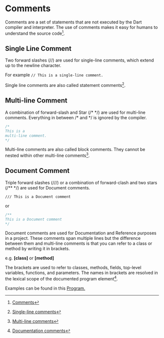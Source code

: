 # Comments

Comments are a set of statements that are not executed by the Dart compiler and interpreter. The use of comments makes it easy for humans to understand the source code[^1].

## Single Line Comment

Two forward slashes (//) are used for single-line comments, which extend up to the newline character.

For example `// This is a single-line comment.`

Single line comments are also called statement comments[^2].

## Multi-line Comment

A combination of forward-slash and Star (/* \*/) are used for multi-line comments. Everything in between /* and \*/ is ignored by the compiler.

```dart
/*
This is a
multi-line comment.
*/
```

Multi-line comments are also called block comments. They cannot be nested within other multi-line comments[^3].

## Document Comment

Triple forward slashes (///) or a combination of forward-clash and two stars (/** */) are used for Document comments.

`/// This is a Document comment`

or

```dart
/**
This is a Document comment
*/
```

Document comments are used for Documentation and Reference purposes in a project. These comments span multiple lines but the difference between them and multi-line comments is that you can refer to a class or method by writing it in brackets.

e.g. **[class]** or **[method]**

The brackets are used to refer to classes, methods, fields, top-level variables, functions, and parameters. The names in brackets are resolved in the lexical scope of the documented program element[^4].

Examples can be found in this [Program.](https://github.com/itsahmed-dev/DartLanguage/blob/main/Comments.dart 'on GitHub')

[^1]: [Comments](https://dart.dev/guides/language/language-tour#comments)
[^2]: [Single-line comments](https://dart.dev/guides/language/language-tour#single-line-comments)
[^3]: [Multi-line comments](https://dart.dev/guides/language/language-tour#multi-line-comments)
[^4]: [Documentation comments](https://dart.dev/guides/language/language-tour#documentation-comments)
